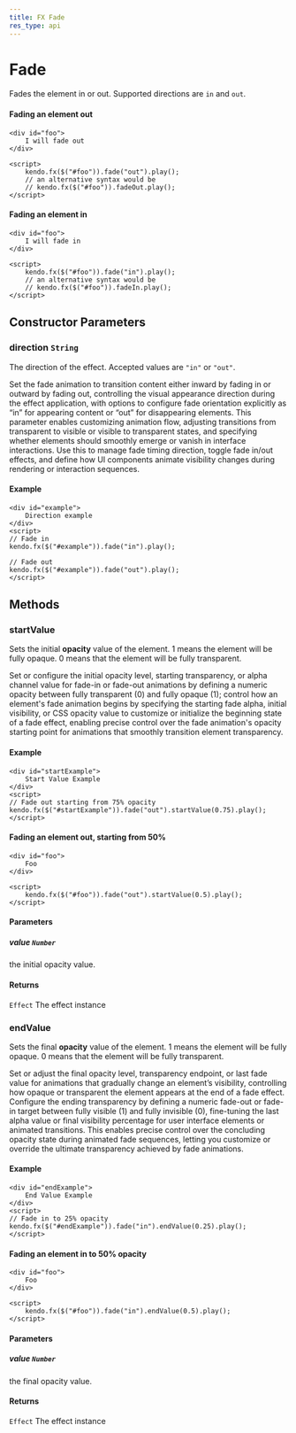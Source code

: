 ```yaml
---
title: FX Fade
res_type: api
---
```


# Fade

Fades the element in or out.
Supported directions are `in` and `out`.

#### Fading an element out
    <div id="foo">
        I will fade out
    </div>

    <script>
        kendo.fx($("#foo")).fade("out").play();
        // an alternative syntax would be
        // kendo.fx($("#foo")).fadeOut.play();
    </script>

#### Fading an element in

    <div id="foo">
        I will fade in
    </div>

    <script>
        kendo.fx($("#foo")).fade("in").play();
        // an alternative syntax would be
        // kendo.fx($("#foo")).fadeIn.play();
    </script>

## Constructor Parameters

### direction `String`

The direction of the effect. Accepted values are `"in"` or `"out"`. 


<div class="meta-api-description">
Set the fade animation to transition content either inward by fading in or outward by fading out, controlling the visual appearance direction during the effect application, with options to configure fade orientation explicitly as “in” for appearing content or “out” for disappearing elements. This parameter enables customizing animation flow, adjusting transitions from transparent to visible or visible to transparent states, and specifying whether elements should smoothly emerge or vanish in interface interactions. Use this to manage fade timing direction, toggle fade in/out effects, and define how UI components animate visibility changes during rendering or interaction sequences.
</div>

#### Example

    <div id="example">
        Direction example
    </div>
    <script>
    // Fade in
    kendo.fx($("#example")).fade("in").play();
    
    // Fade out
    kendo.fx($("#example")).fade("out").play();
    </script>

## Methods

### startValue

Sets the initial **opacity** value of the element. 
1 means the element will be fully opaque. 
0 means that the element will be fully transparent.


<div class="meta-api-description">
Set or configure the initial opacity level, starting transparency, or alpha channel value for fade-in or fade-out animations by defining a numeric opacity between fully transparent (0) and fully opaque (1); control how an element's fade animation begins by specifying the starting fade alpha, initial visibility, or CSS opacity value to customize or initialize the beginning state of a fade effect, enabling precise control over the fade animation's opacity starting point for animations that smoothly transition element transparency.
</div>

#### Example

    <div id="startExample">
        Start Value Example
    </div>
    <script>
    // Fade out starting from 75% opacity
    kendo.fx($("#startExample")).fade("out").startValue(0.75).play();
    </script>

#### Fading an element out, starting from 50%

    <div id="foo">
        Foo
    </div>

    <script>
        kendo.fx($("#foo")).fade("out").startValue(0.5).play();
    </script>


#### Parameters

##### value `Number`

the initial opacity value.

#### Returns

`Effect` The effect instance

### endValue

Sets the final **opacity** value of the element. 
1 means the element will be fully opaque. 
0 means that the element will be fully transparent.


<div class="meta-api-description">
Set or adjust the final opacity level, transparency endpoint, or last fade value for animations that gradually change an element’s visibility, controlling how opaque or transparent the element appears at the end of a fade effect. Configure the ending transparency by defining a numeric fade-out or fade-in target between fully visible (1) and fully invisible (0), fine-tuning the last alpha value or final visibility percentage for user interface elements or animated transitions. This enables precise control over the concluding opacity state during animated fade sequences, letting you customize or override the ultimate transparency achieved by fade animations.
</div>

#### Example

    <div id="endExample">
        End Value Example
    </div>
    <script>
    // Fade in to 25% opacity
    kendo.fx($("#endExample")).fade("in").endValue(0.25).play();
    </script>

#### Fading an element in to 50% opacity

    <div id="foo">
        Foo
    </div>

    <script>
        kendo.fx($("#foo")).fade("in").endValue(0.5).play();
    </script>


#### Parameters

##### value `Number`

the final opacity value.

#### Returns

`Effect` The effect instance
